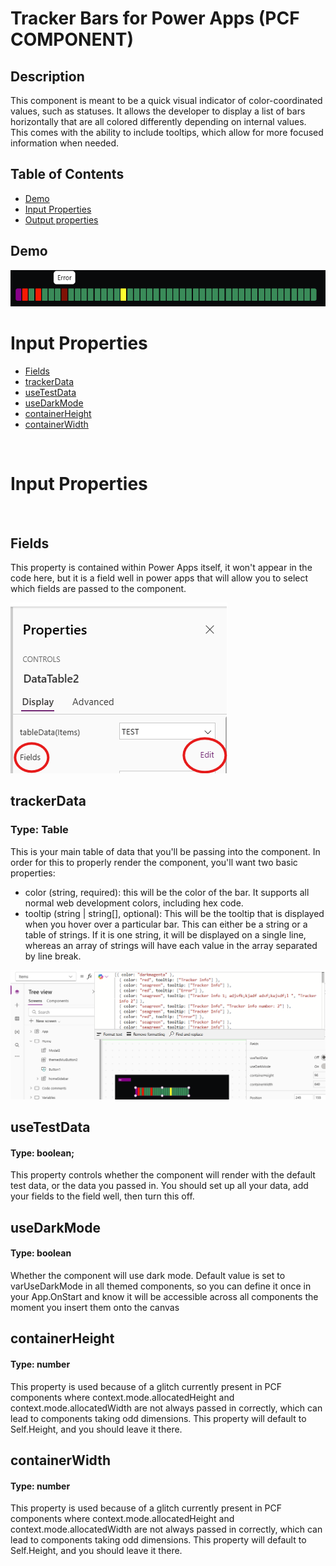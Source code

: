 # Tracker Bars for Power Apps (PCF COMPONENT)

## Description
This component is meant to be a quick visual indicator of color-coordinated values, such as statuses. It allows the developer to display a list of bars horizontally that are all colored differently depending on internal values. This comes with the ability to include tooltips, which allow for more focused information when needed.

## Table of Contents

- [Demo](#Demo)
- [Input Properties](#input-properties)
- [Output properties](#output-properties)

## Demo

![Tracker demo](<images/Demo/Demo.png>)


# Input Properties
- [Fields](#fields)
- [trackerData](#trackerdata)
- [useTestData](#usetestdata)
- [useDarkMode](#usedarkmode)
- [containerHeight](#containerheight)
- [containerWidth](#containerwidth)

<br>

# Input Properties

<br>

## Fields 
This property is contained within Power Apps itself, it won't appear in the code here, but it is a field well in power apps that will allow you to select which fields are passed to the component.

![Fields well](<images/Fields well/Fields well.png>)

## trackerData
### Type: Table
This is your main table of data that you'll be passing into the component. In order for this to properly render the component, you'll want two basic properties:
- color (string, required): this will be the color of the bar. It supports all normal web development colors, including hex code. 
- tooltip (string | string[], optional): This will be the tooltip that is displayed when you hover over a particular bar. This can either be a string or a table of strings. If it is one string, it will be displayed on a single line, whereas an array of strings will have each value in the array separated by line break.

![Table data](<images/tableData/tableData.png>)

## useTestData
#### Type: boolean;
This property controls whether the component will render with the default test data, or the data you passed in. You should set up all your data, add your fields to the field well, then turn this off.

## useDarkMode
#### Type: boolean
Whether the component will use dark mode. Default value is set to varUseDarkMode in all themed components, so you can define it once in your App.OnStart and know it will be accessible across all components the moment you insert them onto the canvas

## containerHeight
#### Type: number
This property is used because of a glitch currently present in PCF components where context.mode.allocatedHeight and context.mode.allocatedWidth are not always passed in correctly, which can lead to components taking odd dimensions. This property will default to Self.Height, and you should leave it there.

## containerWidth
#### Type: number
This property is used because of a glitch currently present in PCF components where context.mode.allocatedHeight and context.mode.allocatedWidth are not always passed in correctly, which can lead to components taking odd dimensions. This property will default to Self.Height, and you should leave it there.
